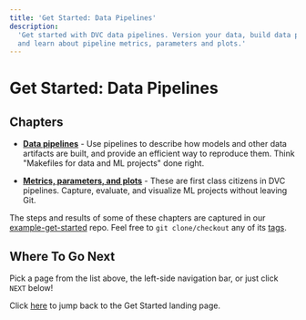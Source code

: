```yaml
---
title: 'Get Started: Data Pipelines'
description:
  'Get started with DVC data pipelines. Version your data, build data pipelines
  and learn about pipeline metrics, parameters and plots.'
---
```


# Get Started: Data Pipelines

## Chapters

- **[Data pipelines]** - Use pipelines to describe how models and other data
  artifacts are built, and provide an efficient way to reproduce them. Think
  "Makefiles for data and ML projects" done right.

- **[Metrics, parameters, and plots]** - These are first class citizens in DVC
  pipelines. Capture, evaluate, and visualize ML projects without leaving Git.

[data pipelines]: /doc/start/data-management/data-pipelines
[metrics, parameters, and plots]:
  /doc/start/data-management/metrics-parameters-plots

<admon type="tip">

The steps and results of some of these chapters are captured in our
[example-get-started] repo. Feel free to `git clone/checkout` any of its
[tags][example-get-started-tags].

[example-get-started]: https://github.com/iterative/example-get-started
[example-get-started-tags]:
  https://github.com/iterative/example-get-started/tags

</admon>

## Where To Go Next

Pick a page from the list above, the left-side navigation bar, or just click
`NEXT` below!

Click [here](/doc/start/) to jump back to the Get Started landing page.
